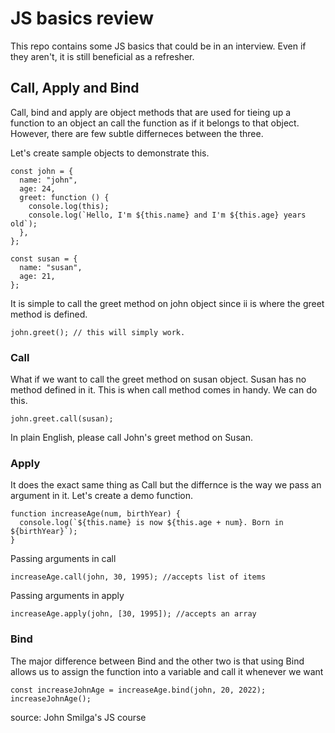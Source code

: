 # JS basics review
This repo contains some JS basics that could be in an interview. Even if they aren't, it is still beneficial as a refresher.
## Call, Apply and Bind 
Call, bind and apply are object methods that are used for tieing up a function to an object an call the function as if it belongs to that object. However, there are few subtle 
differneces between the three.

Let's create sample objects to demonstrate this.
```
const john = {
  name: "john",
  age: 24,
  greet: function () {
    console.log(this);
    console.log(`Hello, I'm ${this.name} and I'm ${this.age} years old`);
  },
};

const susan = {
  name: "susan",
  age: 21,
};
```
It is simple to call the greet method on john object since ii is where the greet method is defined.
```
john.greet(); // this will simply work.
```
### Call
What if we want to call the greet method on susan object. Susan has no method defined in it. This is when call method comes in handy.
We can do this.
```
john.greet.call(susan);
```
In plain English, please call John's greet method on Susan.

### Apply 
It does the exact same thing as Call but the differnce is the way we pass an argument in it.
Let's create a demo function.
```
function increaseAge(num, birthYear) {
  console.log(`${this.name} is now ${this.age + num}. Born in ${birthYear}`);
}
```

Passing arguments in call
```
increaseAge.call(john, 30, 1995); //accepts list of items
```
Passing arguments in apply
```
increaseAge.apply(john, [30, 1995]); //accepts an array
```

### Bind
The major difference between Bind and the other two is that using Bind allows us to assign the function into a variable and call it whenever we want
```
const increaseJohnAge = increaseAge.bind(john, 20, 2022);
increaseJohnAge();
```
source: John Smilga's JS course
